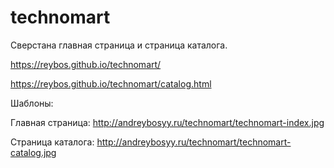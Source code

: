 ﻿# technomart
Сверстана главная страница и страница каталога.

https://reybos.github.io/technomart/

https://reybos.github.io/technomart/catalog.html

Шаблоны: 

Главная страница: http://andreybosyy.ru/technomart/technomart-index.jpg

Страница каталога: http://andreybosyy.ru/technomart/technomart-catalog.jpg

